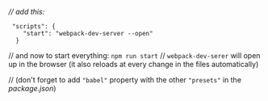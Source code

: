 *// add this:*
```
 "scripts": {
    "start": "webpack-dev-server --open"
  }
```
  
 // and now to start everything: `npm run start`
 // `webpack-dev-serer` will open up in the browser (it also reloads at every change in the files automatically)
  
 // (don't forget to add `"babel"` property with the other `"presets"` in the *package.json*)
